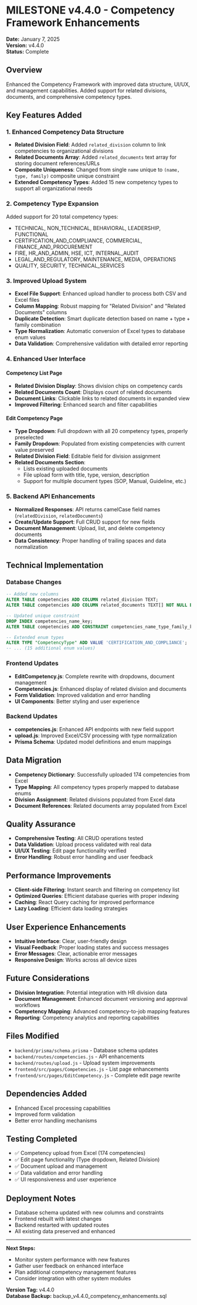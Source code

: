 # MILESTONE v4.4.0 - Competency Framework Enhancements

**Date:** January 7, 2025  
**Version:** v4.4.0  
**Status:** Complete

## Overview
Enhanced the Competency Framework with improved data structure, UI/UX, and management capabilities. Added support for related divisions, documents, and comprehensive competency types.

## Key Features Added

### 1. Enhanced Competency Data Structure
- **Related Division Field**: Added `related_division` column to link competencies to organizational divisions
- **Related Documents Array**: Added `related_documents` text array for storing document references/URLs
- **Composite Uniqueness**: Changed from single `name` unique to `(name, type, family)` composite unique constraint
- **Extended Competency Types**: Added 15 new competency types to support all organizational needs

### 2. Competency Type Expansion
Added support for 20 total competency types:
- TECHNICAL, NON_TECHNICAL, BEHAVIORAL, LEADERSHIP, FUNCTIONAL
- CERTIFICATION_AND_COMPLIANCE, COMMERCIAL, FINANCE_AND_PROCUREMENT
- FIRE, HR_AND_ADMIN, HSE, ICT, INTERNAL_AUDIT
- LEGAL_AND_REGULATORY, MAINTENANCE, MEDIA, OPERATIONS
- QUALITY, SECURITY, TECHNICAL_SERVICES

### 3. Improved Upload System
- **Excel File Support**: Enhanced upload handler to process both CSV and Excel files
- **Column Mapping**: Robust mapping for "Related Division" and "Related Documents" columns
- **Duplicate Detection**: Smart duplicate detection based on name + type + family combination
- **Type Normalization**: Automatic conversion of Excel types to database enum values
- **Data Validation**: Comprehensive validation with detailed error reporting

### 4. Enhanced User Interface

#### Competency List Page
- **Related Division Display**: Shows division chips on competency cards
- **Related Documents Count**: Displays count of related documents
- **Document Links**: Clickable links to related documents in expanded view
- **Improved Filtering**: Enhanced search and filter capabilities

#### Edit Competency Page
- **Type Dropdown**: Full dropdown with all 20 competency types, properly preselected
- **Family Dropdown**: Populated from existing competencies with current value preserved
- **Related Division Field**: Editable field for division assignment
- **Related Documents Section**: 
  - Lists existing uploaded documents
  - File upload form with title, type, version, description
  - Support for multiple document types (SOP, Manual, Guideline, etc.)

### 5. Backend API Enhancements
- **Normalized Responses**: API returns camelCase field names (`relatedDivision`, `relatedDocuments`)
- **Create/Update Support**: Full CRUD support for new fields
- **Document Management**: Upload, list, and delete competency documents
- **Data Consistency**: Proper handling of trailing spaces and data normalization

## Technical Implementation

### Database Changes
```sql
-- Added new columns
ALTER TABLE competencies ADD COLUMN related_division TEXT;
ALTER TABLE competencies ADD COLUMN related_documents TEXT[] NOT NULL DEFAULT '{}';

-- Updated unique constraint
DROP INDEX competencies_name_key;
ALTER TABLE competencies ADD CONSTRAINT competencies_name_type_family_key UNIQUE (name, type, family);

-- Extended enum types
ALTER TYPE "CompetencyType" ADD VALUE 'CERTIFICATION_AND_COMPLIANCE';
-- ... (15 additional enum values)
```

### Frontend Updates
- **EditCompetency.js**: Complete rewrite with dropdowns, document management
- **Competencies.js**: Enhanced display of related division and documents
- **Form Validation**: Improved validation and error handling
- **UI Components**: Better styling and user experience

### Backend Updates
- **competencies.js**: Enhanced API endpoints with new field support
- **upload.js**: Improved Excel/CSV processing with type normalization
- **Prisma Schema**: Updated model definitions and enum mappings

## Data Migration
- **Competency Dictionary**: Successfully uploaded 174 competencies from Excel
- **Type Mapping**: All competency types properly mapped to database enums
- **Division Assignment**: Related divisions populated from Excel data
- **Document References**: Related documents array populated from Excel

## Quality Assurance
- **Comprehensive Testing**: All CRUD operations tested
- **Data Validation**: Upload process validated with real data
- **UI/UX Testing**: Edit page functionality verified
- **Error Handling**: Robust error handling and user feedback

## Performance Improvements
- **Client-side Filtering**: Instant search and filtering on competency list
- **Optimized Queries**: Efficient database queries with proper indexing
- **Caching**: React Query caching for improved performance
- **Lazy Loading**: Efficient data loading strategies

## User Experience Enhancements
- **Intuitive Interface**: Clear, user-friendly design
- **Visual Feedback**: Proper loading states and success messages
- **Error Messages**: Clear, actionable error messages
- **Responsive Design**: Works across all device sizes

## Future Considerations
- **Division Integration**: Potential integration with HR division data
- **Document Management**: Enhanced document versioning and approval workflows
- **Competency Mapping**: Advanced competency-to-job mapping features
- **Reporting**: Competency analytics and reporting capabilities

## Files Modified
- `backend/prisma/schema.prisma` - Database schema updates
- `backend/routes/competencies.js` - API enhancements
- `backend/routes/upload.js` - Upload system improvements
- `frontend/src/pages/Competencies.js` - List page enhancements
- `frontend/src/pages/EditCompetency.js` - Complete edit page rewrite

## Dependencies Added
- Enhanced Excel processing capabilities
- Improved form validation
- Better error handling mechanisms

## Testing Completed
- ✅ Competency upload from Excel (174 competencies)
- ✅ Edit page functionality (Type dropdown, Related Division)
- ✅ Document upload and management
- ✅ Data validation and error handling
- ✅ UI responsiveness and user experience

## Deployment Notes
- Database schema updated with new columns and constraints
- Frontend rebuilt with latest changes
- Backend restarted with updated routes
- All existing data preserved and enhanced

---

**Next Steps:**
- Monitor system performance with new features
- Gather user feedback on enhanced interface
- Plan additional competency management features
- Consider integration with other system modules

**Version Tag:** v4.4.0  
**Database Backup:** backup_v4.4.0_competency_enhancements.sql
